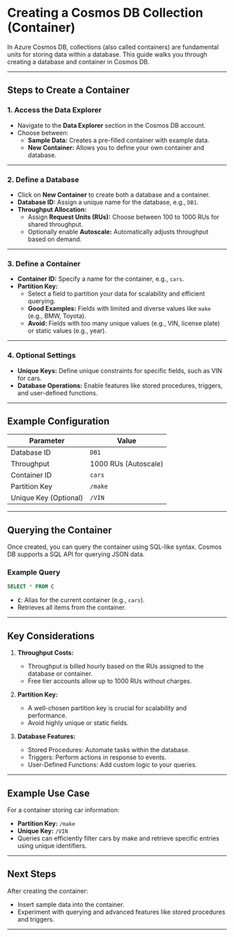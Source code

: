 
# Creating a Cosmos DB Collection (Container)

In Azure Cosmos DB, collections (also called containers) are fundamental units for storing data within a database. This guide walks you through creating a database and container in Cosmos DB.

---

## Steps to Create a Container

### 1. **Access the Data Explorer**
- Navigate to the **Data Explorer** section in the Cosmos DB account.
- Choose between:
  - **Sample Data:** Creates a pre-filled container with example data.
  - **New Container:** Allows you to define your own container and database.

---

### 2. **Define a Database**
- Click on **New Container** to create both a database and a container.
- **Database ID:** Assign a unique name for the database, e.g., `DB1`.
- **Throughput Allocation:**
  - Assign **Request Units (RUs):** Choose between 100 to 1000 RUs for shared throughput.
  - Optionally enable **Autoscale:** Automatically adjusts throughput based on demand.

---

### 3. **Define a Container**
- **Container ID:** Specify a name for the container, e.g., `cars`.
- **Partition Key:**
  - Select a field to partition your data for scalability and efficient querying.
  - **Good Examples:** Fields with limited and diverse values like `make` (e.g., BMW, Toyota).
  - **Avoid:** Fields with too many unique values (e.g., VIN, license plate) or static values (e.g., year).

---

### 4. **Optional Settings**
- **Unique Keys:** Define unique constraints for specific fields, such as VIN for cars.
- **Database Operations:** Enable features like stored procedures, triggers, and user-defined functions.

---

## Example Configuration

| Parameter              | Value                    |
|------------------------|--------------------------|
| Database ID            | `DB1`                   |
| Throughput             | 1000 RUs (Autoscale)    |
| Container ID           | `cars`                  |
| Partition Key          | `/make`                 |
| Unique Key (Optional)  | `/VIN`                  |

---

## Querying the Container
Once created, you can query the container using SQL-like syntax. Cosmos DB supports a SQL API for querying JSON data.

### Example Query
```sql
SELECT * FROM C
```
- **`C`**: Alias for the current container (e.g., `cars`).
- Retrieves all items from the container.

---

## Key Considerations
1. **Throughput Costs:**
   - Throughput is billed hourly based on the RUs assigned to the database or container.
   - Free tier accounts allow up to 1000 RUs without charges.

2. **Partition Key:**
   - A well-chosen partition key is crucial for scalability and performance.
   - Avoid highly unique or static fields.

3. **Database Features:**
   - Stored Procedures: Automate tasks within the database.
   - Triggers: Perform actions in response to events.
   - User-Defined Functions: Add custom logic to your queries.

---

## Example Use Case
For a container storing car information:
- **Partition Key:** `/make`
- **Unique Key:** `/VIN`
- Queries can efficiently filter cars by make and retrieve specific entries using unique identifiers.

---

## Next Steps
After creating the container:
- Insert sample data into the container.
- Experiment with querying and advanced features like stored procedures and triggers.

---
